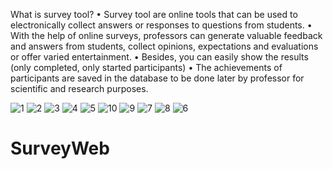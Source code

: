 What is survey tool?
• Survey tool are online tools that can be used to electronically collect answers or responses to questions from students.
• With the help of online surveys, professors can generate valuable feedback and answers from students, collect opinions, expectations and evaluations or offer varied entertainment.
• Besides, you can easily show the results (only completed, only started participants)
• The achievements of participants are saved in the database to be done later by professor for scientific and research purposes.


![1](https://user-images.githubusercontent.com/58028387/160845167-ced27dd4-f473-42dc-9ef2-c44d62cdc591.png)
![2](https://user-images.githubusercontent.com/58028387/160845164-d5996f60-206c-4f66-aa98-e9bfcdbfab7b.png)
![3](https://user-images.githubusercontent.com/58028387/160845163-6c52a73a-f1bd-4806-aeb1-dbbceadce40e.png)
![4](https://user-images.githubusercontent.com/58028387/160845160-36729526-c024-403a-bc3a-a5e2322feda0.png)
![5](https://user-images.githubusercontent.com/58028387/160845161-d371f0c8-f437-49f4-8fb3-90bc628b4ab3.png)
![10](https://user-images.githubusercontent.com/58028387/160845145-2462eaef-2133-4343-8ee4-67b78991edf4.png)
![9](https://user-images.githubusercontent.com/58028387/160845152-672fe30b-5c1b-402d-8997-890305d5f128.png)
![7](https://user-images.githubusercontent.com/58028387/160845153-16e23ac7-41da-4c9b-b137-70831eb485ed.png)
![8](https://user-images.githubusercontent.com/58028387/160845156-cafe261c-9d76-497b-bafa-2ef73fb70ce9.png)
![6](https://user-images.githubusercontent.com/58028387/160845158-3872f591-6ebe-4532-9864-a6e83c38845a.png)


# SurveyWeb
